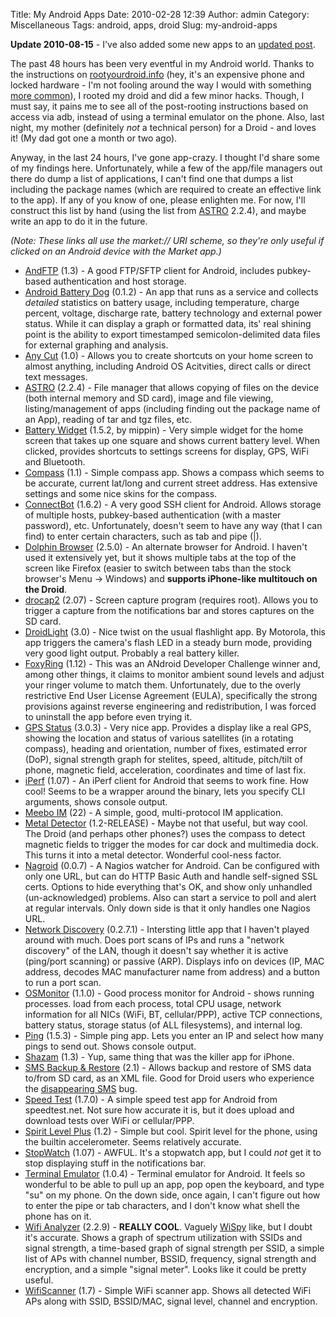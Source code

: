 Title: My Android Apps
Date: 2010-02-28 12:39
Author: admin
Category: Miscellaneous
Tags: android, apps, droid
Slug: my-android-apps

**Update 2010-08-15** - I've also added some new apps to an [updated
post][].

The past 48 hours has been very eventful in my Android world. Thanks to
the instructions on [rootyourdroid.info][] (hey, it's an expensive phone
and locked hardware - I'm not fooling around the way I would with
something [more common][]), I rooted my droid and did a few minor hacks.
Though, I must say, it pains me to see all of the post-rooting
instructions based on access via adb, instead of using a terminal
emulator on the phone. Also, last night, my mother (definitely *not* a
technical person) for a Droid - and loves it! (My dad got one a month or
two ago).

Anyway, in the last 24 hours, I've gone app-crazy. I thought I'd share
some of my findings here. Unfortunately, while a few of the app/file
managers out there do dump a list of applications, I can't find one that
dumps a list including the package names (which are required to create
an effective link to the app). If any of you know of one, please
enlighten me. For now, I'll construct this list by hand (using the list
from [ASTRO][] 2.2.4), and maybe write an app to do it in the future.

*(Note: These links all use the market:// URI scheme, so they're only
useful if clicked on an Android device with the Market app.)*

-   [AndFTP][] (1.3) - A good FTP/SFTP client for Android, includes
    pubkey-based authentication and host storage.
-   [Android Battery Dog][] (0.1.2) - An app that runs as a service and
    collects *detailed* statistics on battery usage, including
    temperature, charge percent, voltage, discharge rate, battery
    technology and external power status. While it can display a graph
    or formatted data, its' real shining point is the ability to export
    timestamped semicolon-delimited data files for external graphing and
    analysis.
-   [Any Cut][] (1.0) - Allows you to create shortcuts on your home
    screen to almost anything, including Android OS Acitvities, direct
    calls or direct text messages.
-   [ASTRO][] (2.2.4) - File manager that allows copying of files on the
    device (both internal memory and SD card), image and file viewing,
    listing/management of apps (including finding out the package name
    of an App), reading of tar and tgz files, etc.
-   [Battery Widget][] (1.5.2, by mippin) - Very simple widget for the
    home screen that takes up one square and shows current battery
    level. When clicked, provides shortcuts to settings screens for
    display, GPS, WiFi and Bluetooth.
-   [Compass][] (1.1) - Simple compass app. Shows a compass which seems
    to be accurate, current lat/long and current street address. Has
    extensive settings and some nice skins for the compass.
-   [ConnectBot][] (1.6.2) - A very good SSH client for Android. Allows
    storage of multiple hosts, pubkey-based authentication (with a
    master password), etc. Unfortunately, doesn't seem to have any way
    (that I can find) to enter certain characters, such as tab and pipe
    (|).
-   [Dolphin Browser][] (2.5.0) - An alternate browser for Android. I
    haven't used it extensively yet, but it shows multiple tabs at the
    top of the screen like Firefox (easier to switch between tabs than
    the stock browser's Menu -\> Windows) and **supports iPhone-like
    multitouch on the Droid**.
-   [drocap2][] (2.07) - Screen capture program (requires root). Allows
    you to trigger a capture from the notifications bar and stores
    captures on the SD card.
-   [DroidLight][] (3.0) - Nice twist on the usual flashlight app. By
    Motorola, this app triggers the camera's flash LED in a steady burn
    mode, providing very good light output. Probably a real battery
    killer.
-   [FoxyRing][] (1.12) - This was an ANdroid Developer Challenge winner
    and, among other things, it claims to monitor ambient sound levels
    and adjust your ringer volume to match them. Unfortunately, due to
    the overly restrictive End User License Agreement (EULA),
    specifically the strong provisions against reverse engineering and
    redistribution, I was forced to uninstall the app before even trying
    it.
-   [GPS Status][] (3.0.3) - Very nice app. Provides a display like a
    real GPS, showing the location and status of various satellites (in
    a rotating compass), heading and orientation, number of fixes,
    estimated error (DoP), signal strength graph for stelites, speed,
    altitude, pitch/tilt of phone, magnetic field, acceleration,
    coordinates and time of last fix.
-   [iPerf][] (1.07) - An iPerf client for Android that seems to work
    fine. How cool! Seems to be a wrapper around the binary, lets you
    specify CLI arguments, shows console output.
-   [Meebo IM][] (22) - A simple, good, multi-protocol IM application.
-   [Metal Detector][] (1.2-RELEASE) - Maybe not that useful, but way
    cool. The Droid (and perhaps other phones?) uses the compass to
    detect magnetic fields to trigger the modes for car dock and
    multimedia dock. This turns it into a metal detector. Wonderful
    cool-ness factor.
-   [Nagroid][] (0.0.7) - A Nagios watcher for Android. Can be
    configured with only one URL, but can do HTTP Basic Auth and handle
    self-signed SSL certs. Options to hide everything that's OK, and
    show only unhandled (un-acknowledged) problems. Also can start a
    service to poll and alert at regular intervals. Only down side is
    that it only handles one Nagios URL.
-   [Network Discovery][] (0.2.7.1) - Intersting little app that I
    haven't played around with much. Does port scans of IPs and runs a
    "network discovery" of the LAN, though it doesn't say whether it is
    active (ping/port scanning) or passive (ARP). Displays info on
    devices (IP, MAC address, decodes MAC manufacturer name from
    address) and a button to run a port scan.
-   [OSMonitor][] (1.1.0) - Good process monitor for Android - shows
    running processes. load from each process, total CPU usage, network
    information for all NICs (WiFi, BT, cellular/PPP), active TCP
    connections, battery status, storage status (of ALL filesystems),
    and internal log.
-   [Ping][] (1.5.3) - Simple ping app. Lets you enter an IP and select
    how many pings to send out. Shows console output.
-   [Shazam][] (1.3) - Yup, same thing that was the killer app for
    iPhone.
-   [SMS Backup & Restore][] (2.1) - Allows backup and restore of SMS
    data to/from SD card, as an XML file. Good for Droid users who
    experience the [disappearing SMS][] bug.
-   [Speed Test][] (1.7.0) - A simple speed test app for Android from
    speedtest.net. Not sure how accurate it is, but it does upload and
    download tests over WiFi or cellular/PPP.
-   [Spirit Level Plus][] (1.2) - Simple but cool. Spirit level for the
    phone, using the builtin accelerometer. Seems relatively accurate.
-   [StopWatch][] (1.07) - AWFUL. It's a stopwatch app, but I could
    *not* get it to stop displaying stuff in the notifications bar.
-   [Terminal Emulator][] (1.0.4) - Terminal emulator for Android. It
    feels so wonderful to be able to pull up an app, pop open the
    keyboard, and type "su" on my phone. On the down side, once again, I
    can't figure out how to enter the pipe or tab characters, and I
    don't know what shell the phone has on it.
-   [Wifi Analyzer][] (2.2.9) - **REALLY COOL**. Vaguely [WiSpy][] like,
    but I doubt it's accurate. Shows a graph of spectrum utilization
    with SSIDs and signal strength, a time-based graph of signal
    strength per SSID, a simple list of APs with channel number, BSSID,
    frequency, signal strength and encryption, and a simple "signal
    meter". Looks like it could be pretty useful.
-   [WifiScanner][] (1.7) - Simple WiFi scanner app. Shows all detected
    WiFi APs along with SSID, BSSID/MAC, signal level, channel and
    encryption.

  [updated post]: /2010/08/updated-android-app-list/
  [rootyourdroid.info]: http://rootyourdroid.info
  [more common]: http://blog.jasonantman.com/2009/11/root-on-a-cyclades-acs-console-server/
  [ASTRO]: market://details?id=com.metago.astro
  [AndFTP]: market://details?id=lysesoft.andftp
  [Android Battery Dog]: market://details?id=net.sf.andbatdog.batterydog
  [Any Cut]: market://details?id=com.appdroid.anycut
  [Battery Widget]: market://details?id=com.geekyouup.android.widgets.battery
  [Compass]: market://details?id=com.apksoftware.compass
  [ConnectBot]: market://details?id=org.connectbot
  [Dolphin Browser]: market://details?id=com.mgeek.android.DolphinBrowser.Browser
  [drocap2]: market://details?id=com.gmail.nagamatu.drocap2
  [DroidLight]: market://details?id=com.motorola.dlight
  [FoxyRing]: market://details?id=com.levelup.foxyring
  [GPS Status]: market://details?id=com.eclipsim.gpsstatus2
  [iPerf]: market://details?id=com.magicandroidapps.iperf
  [Meebo IM]: market://details?id=com.meebo
  [Metal Detector]: market://details?id=com.imkurt.metaldetector
  [Nagroid]: market://details?id=de.schoar.nagroid
  [Network Discovery]: market://details?id=info.lamatricexiste.network
  [OSMonitor]: market://details?id=com.eolwral.osmonitor
  [Ping]: market://details?id=com.mm.network
  [Shazam]: market://details?id=com.shazam.android
  [SMS Backup & Restore]: market://details?id=com.riteshsahu.SMSBackupRestore
  [disappearing SMS]: http://code.google.com/p/android/issues/detail?id=5669
  [Speed Test]: market://details?id=org.zwanoo.android.speedtest
  [Spirit Level Plus]: market://details?id=com.wasserwaage
  [StopWatch]: market://details?id=com.sportstracklive.stopwatch
  [Terminal Emulator]: market://details?id=jackpal.androidterm
  [Wifi Analyzer]: market://details?id=com.farproc.wifi.analyzer
  [WiSpy]: http://www.metageek.net/products/wi-spy-24x
  [WifiScanner]: market://details?id=gr.androiddev.WifiScanner
